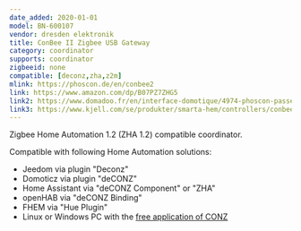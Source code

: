 ```yaml
---
date_added: 2020-01-01
model: BN-600107
vendor: dresden elektronik
title: ConBee II Zigbee USB Gateway
category: coordinator
supports: coordinator
zigbeeid: none
compatible: [deconz,zha,z2m]
mlink: https://phoscon.de/en/conbee2
link: https://www.amazon.com/dp/B07PZ7ZHG5
link2: https://www.domadoo.fr/en/interface-domotique/4974-phoscon-passerelle-universelle-zigbee-usb-conbee-ii-4260350821328.html
link3: https://www.kjell.com/se/produkter/smarta-hem/controllers/conbee-ii-zigbee-controller-for-usb-p51419
---
```

Zigbee Home Automation 1.2 (ZHA 1.2) compatible coordinator.

Compatible with following Home Automation solutions:
- Jeedom via plugin "Deconz"
- Domoticz via plugin "deCONZ"
- Home Assistant via "deCONZ Component" or "ZHA"
- openHAB via "deCONZ Binding"
- FHEM via "Hue Plugin"
- Linux or Windows PC with the [free application of CONZ](https://phoscon.de/en/conbee2/install) 
